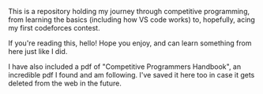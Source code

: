 This is a repository holding my journey through competitive programming, from learning the basics (including how VS code works) to, hopefully, acing my first codeforces contest.

If you're reading this, hello! Hope you enjoy, and can learn something from here just like I did.

I have also included a pdf of "Competitive Programmers Handbook", an incredible pdf I found and am following. I've saved it here too in case it gets deleted from the web in the future.